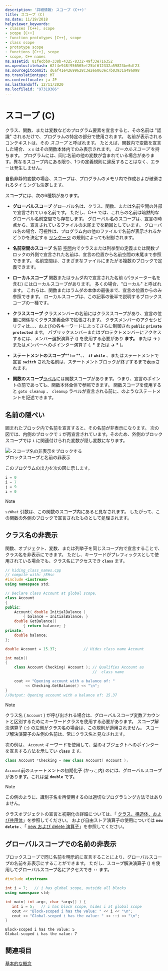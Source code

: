 ```yaml
---
description: '詳細情報: スコープ (C++)'
title: スコープ (C)
ms.date: 11/19/2018
helpviewer_keywords:
- classes [C++], scope
- scope [C++]
- function prototypes [C++], scope
- class scope
- prototype scope
- functions [C++], scope
- scope, C++ names
ms.assetid: 81fecbb0-338b-4325-8332-49f33e716352
ms.openlocfilehash: 62f4e948f956565ef25bf612332a59823be6df23
ms.sourcegitcommit: d6af41e42699628c3e2e6063ec7b03931a49a098
ms.translationtype: MT
ms.contentlocale: ja-JP
ms.lasthandoff: 12/11/2020
ms.locfileid: "97319366"
---
```

# <a name="scope-c"></a>スコープ (C)

クラス、関数、または変数などのプログラム要素を宣言すると、その名前は "認識" されるだけで、プログラムの特定の部分で使用されます。 名前が表示されるコンテキストは、その *スコープ* と呼ばれます。 たとえば、関数内で変数を宣言した場合、 `x` `x` はその関数本体内でのみ表示されます。 *ローカルスコープ* を持ちます。 プログラムには、同じ名前の他の変数が含まれている場合があります。異なるスコープ内にある限り、1つの定義規則に違反することはなく、エラーは発生しません。

自動非静的変数の場合、スコープは、プログラムのメモリ内で作成および破棄されるタイミングも決定します。

スコープには、次の6種類があります。

- **グローバルスコープ** グローバル名は、クラス、関数、または名前空間の外部で宣言されている名前です。 ただし、C++ では、これらの名前は暗黙的なグローバル名前空間でも存在します。 グローバル名のスコープは、宣言の時点から、宣言されているファイルの末尾までを範囲としています。 グローバル名の場合、可視性は、プログラム内の他のファイルで名前が表示されるかどうかを決定する [リンケージ](program-and-linkage-cpp.md) の規則によっても制御されます。

- **名前空間のスコープ** 名前 [空間](namespaces-cpp.md)内でクラスまたは列挙型の定義または関数ブロックの外側で宣言された名前は、宣言の位置から名前空間の末尾まで参照できます。 名前空間は、さまざまなファイルにまたがる複数のブロックで定義できます。

- **ローカルスコープ** 関数またはラムダ内で宣言された名前 (パラメーター名を含む) にはローカルスコープがあります。 多くの場合、"ローカル" と呼ばれます。 これらは、関数またはラムダの本体の最後まで、宣言の位置からのみ参照できます。 ローカルスコープは、この記事の後半で説明するブロックスコープの一種です。

- **クラススコープ** クラスメンバーの名前にはクラススコープがあり、宣言の位置に関係なくクラス定義全体で拡張されます。 クラスメンバーのアクセシビリティは、、、およびの各キーワードによってさらに制御され **`public`** **`private`** **`protected`** ます。 パブリックメンバーまたはプロテクトメンバーにアクセスするには、メンバー選択演算子 () を使用する必要があり **ます。** または **->** ) またはメンバーへのポインター演算子 (**.** <strong>\*</strong> または **->** <strong>\*</strong> )。

- **ステートメントのスコープ****`for`**、、 **`if`** **`while`** 、またはステートメントで宣言 **`switch`** された名前は、ステートメントブロックが終了するまで表示されます。

- **関数のスコープ**[ラベル](labeled-statements.md)には関数スコープがあります。つまり、宣言のポイントの前であっても、関数本体全体で参照できます。 関数スコープを使用すると `goto cleanup` 、 `cleanup` ラベルが宣言される前に、のようなステートメントを記述できます。

## <a name="hiding-names"></a>名前の隠ぺい

囲まれたブロック内で名前を宣言すると、その名前が非表示になります。 次の図では、内側のブロックで `i` が再宣言されています。そのため、外側のブロック スコープでは `i` に関連付けられた変数が隠し変数になります。

![&#45;スコープ名の非表示をブロックする](../cpp/media/vc38sf1.png "&#45;スコープ名の非表示をブロックする") <br/>
ブロックスコープと名前の非表示

このプログラムの出力を次の図に示します。

```cpp
i = 0
i = 7
j = 9
i = 0
```

> [!NOTE]
> `szWhat` 引数は、この関数のスコープ内にあると見なされます。 したがって、この関数の外側のブロックで宣言されたものとして処理されます。

## <a name="hiding-class-names"></a>クラス名の非表示

関数、オブジェクト、変数、または列挙子を同じスコープ内で宣言することで、クラス名を非表示にできます。 ただし、キーワードがプレフィックスとして使用されている場合でも、クラス名にアクセスでき **`class`** ます。

```cpp
// hiding_class_names.cpp
// compile with: /EHsc
#include <iostream>
using namespace std;

// Declare class Account at global scope.
class Account
{
public:
    Account( double InitialBalance )
        { balance = InitialBalance; }
    double GetBalance()
        { return balance; }
private:
    double balance;
};

double Account = 15.37;            // Hides class name Account

int main()
{
    class Account Checking( Account ); // Qualifies Account as
                                       //  class name

    cout << "Opening account with a balance of: "
         << Checking.GetBalance() << "\n";
}
//Output: Opening account with a balance of: 15.37
```

> [!NOTE]
> クラス名 ( `Account` ) が呼び出される場合は、グローバルスコープ変数アカウントと区別するためにキーワードクラスを使用する必要があります。 スコープ解決演算子 (::) の左側がクラス名の場合は、この規則が適用されません。 スコープ解決演算子の左側の名前は、常にクラス名と見なされます。

次の例は、 `Account` キーワードを使用して、型のオブジェクトへのポインターを宣言する方法を示してい **`class`** ます。

```cpp
class Account *Checking = new class Account( Account );
```

`Account`前のステートメントの初期化子 (かっこ内) のには、グローバルスコープがあります。これは型 **`double`** です。

> [!NOTE]
> この例のように、識別子名を再使用するのは適切なプログラミング方法ではありません。

クラスオブジェクトの宣言と初期化の詳細については、「 [クラス、構造体、および共用体](../cpp/classes-and-structs-cpp.md)」を参照してください。 および自由ストア演算子の使用については **`new`** **`delete`** 、「 [new および delete 演算子](new-and-delete-operators.md)」を参照してください。

## <a name="hiding-names-with-global-scope"></a>グローバルスコープでの名前の非表示

ブロックスコープで同じ名前を明示的に宣言することにより、グローバルスコープの名前を非表示にすることができます。 ただし、スコープ解決演算子 () を使用してグローバルスコープ名にアクセスでき `::` ます。

```cpp
#include <iostream>

int i = 7;   // i has global scope, outside all blocks
using namespace std;

int main( int argc, char *argv[] ) {
   int i = 5;   // i has block scope, hides i at global scope
   cout << "Block-scoped i has the value: " << i << "\n";
   cout << "Global-scoped i has the value: " << ::i << "\n";
}
```

```Output
Block-scoped i has the value: 5
Global-scoped i has the value: 7
```

## <a name="see-also"></a>関連項目

[基本的な概念](../cpp/basic-concepts-cpp.md)
